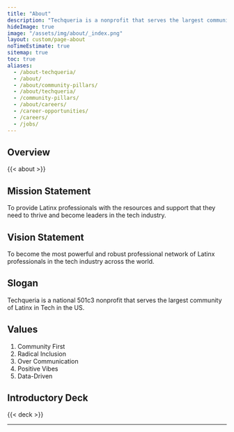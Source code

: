 ```yaml
---
title: "About"
description: "Techqueria is a nonprofit that serves the largest community of Latinx in Tech. 🌮"
hideImage: true
image: "/assets/img/about/_index.png"
layout: custom/page-about
noTimeEstimate: true
sitemap: true
toc: true
aliases:
  - /about-techqueria/
  - /about/
  - /about/community-pillars/
  - /about/techqueria/
  - /community-pillars/
  - /about/careers/
  - /career-opportunities/
  - /careers/
  - /jobs/
---
```


## Overview

{{< about >}}

## Mission Statement

To provide Latinx professionals with the resources and support that they need to thrive and become leaders in the tech industry.

## Vision Statement

To become the most powerful and robust professional network of Latinx professionals in the tech industry across the world.

## Slogan

Techqueria is a national 501c3 nonprofit that serves the largest community of Latinx in Tech in the US.

## Values

1. Community First
2. Radical Inclusion
3. Over Communication
4. Positive Vibes
5. Data-Driven

## Introductory Deck

{{< deck >}}

---
